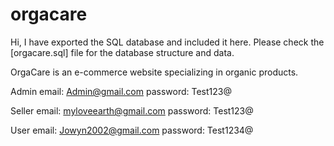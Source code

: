 # orgacare
Hi, I have exported the SQL database and included it here. 
Please check the [orgacare.sql] file for the database structure and data.

OrgaCare is an e-commerce website specializing in organic products.

Admin
email: Admin@gmail.com
password: Test123@

Seller
email: myloveearth@gmail.com
password: Test123@

User
email: Jowyn2002@gmail.com
password: Test1234@

